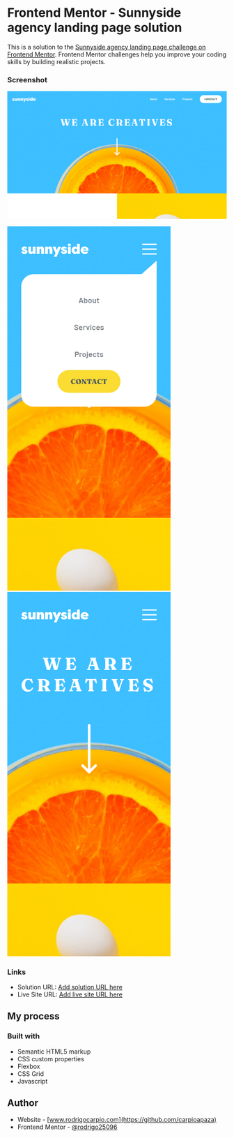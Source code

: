 # Frontend Mentor - Sunnyside agency landing page solution

This is a solution to the [Sunnyside agency landing page challenge on Frontend Mentor](https://www.frontendmentor.io/challenges/sunnyside-agency-landing-page-7yVs3B6ef). Frontend Mentor challenges help you improve your coding skills by building realistic projects.



### Screenshot

![](./images/desktop-final-small.png)


![](./images/menu-mobile.png)  ![](./images/mobile-final-small.png)  



### Links

- Solution URL: [Add solution URL here](https://your-solution-url.com)
- Live Site URL: [Add live site URL here](https://your-live-site-url.com)

## My process

### Built with

- Semantic HTML5 markup
- CSS custom properties
- Flexbox
- CSS Grid
- Javascript

## Author

- Website - [www.rodrigocarpio.com](https://github.com/carpioapaza)
- Frontend Mentor - [@rodrigo25096](https://www.frontendmentor.io/profile/carpioapaza)

